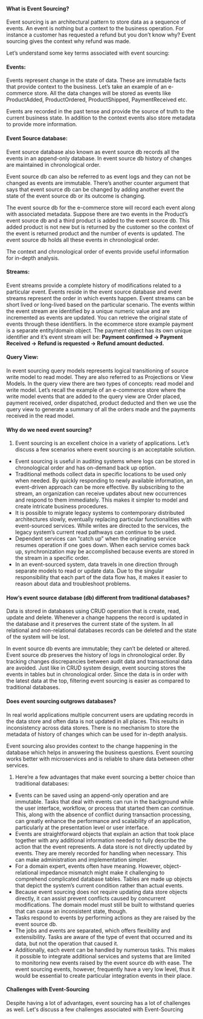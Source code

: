 #### What is Event Sourcing?
Event sourcing is an architectural pattern to store data as a sequence of events. An event is nothing but a context to the business operation. For instance a customer has requested a refund but you don’t know why? Event sourcing gives the context why refund was made.

Let’s understand some key terms associated with event sourcing:
#### Events:
Events represent change in the state of data. These are immutable facts that provide context to the business. Let’s take an example of an e-commerce store. All the data changes will be stored as events like ProductAdded, ProductOrdered, ProductShipped, PaymentReceived etc.

Events are recorded in the past tense and provide the source of truth to the current business state. In addition to the context events also store metadata to provide more information.
#### Event Source database:

Event source database also known as event source db records all the events in an append-only database. In event source db history of changes are maintained in chronological order.

Event source db can also be referred to as event logs and they can not be changed as events are immutable. There’s another counter argument that says that event source db can be changed by adding another event the state of the event source db or its outcome is changing.

The event source db for the e-commerce store will record each event along with associated metadata. Suppose there are two events in the Product’s event source db and a third product is added to the event source db. This added product is not new but is returned by the customer so the context of the event is returned product and the number of events is updated. The event source db holds all these events in chronological order.

The context and chronological order of events provide useful information for in-depth analysis.

#### Streams:

Event streams provide a complete history of modifications related to a particular event. Events reside in the event source database and event streams represent the order in which events happen. Event streams can be short lived or long-lived based on the particular scenario. The events within the event stream are identified by a unique numeric value and are incremented as events are updated. You can retrieve the original state of events through these identifiers. In the ecommerce store example payment is a separate entity/domain object. The payment object has its own unique identifier and it’s event stream will be: **Payment confirmed -> Payment Received -> Refund is requested -> Refund amount deducted.**

#### Query View:

In event sourcing query models represents logical transitioning of source write model to read model. They are also referred to as Projections or View Models. In the query view there are two types of concepts: read model and write model. Let’s recall the example of an e-commerce store where the write model events that are added to the query view are Order placed, payment received, order dispatched, product deducted and then we use the query view to generate a summary of all the orders made and the payments received in the read model.

#### Why do we need event sourcing?

1) Event sourcing is an excellent choice in a variety of applications. Let’s discuss a few scenarios where event sourcing is an acceptable solution.
- Event sourcing is useful in auditing systems where logs can be stored in chronological order and has on-demand back up option.
- Traditional methods collect data in specific locations to be used only when needed. By quickly responding to newly available information, an event-driven approach can be more effective. By subscribing to the stream, an organization can receive updates about new occurrences and respond to them immediately. This makes it simpler to model and create intricate business procedures.
- It is possible to migrate legacy systems to contemporary distributed architectures slowly, eventually replacing particular functionalities with event-sourced services. While writes are directed to the services, the legacy system’s current read pathways can continue to be used.
- Dependent services can “catch up” when the originating service resumes operation if one goes down. When each service comes back up, synchronization may be accomplished because events are stored in the stream in a specific order.
- In an event-sourced system, data travels in one direction through separate models to read or update data. Due to the singular responsibility that each part of the data flow has, it makes it easier to reason about data and troubleshoot problems.


#### How’s event source database (db) different from traditional databases?

Data is stored in databases using CRUD operation that is create, read, update and delete. Whenever a change happens the record is updated in the database and it preserves the current state of the system. In all relational and non-relational databases records can be deleted and the state of the system will be lost.

In event source db events are immutable; they can’t be deleted or altered. Event source db preserves the history of logs in chronological order. By tracking changes discrepancies between audit data and transactional data are avoided. Just like in CRUD system design, event sourcing stores the events in tables but in chronological order. Since the data is in order with the latest data at the top, filtering event sourcing is easier as compared to traditional databases.

#### Does event sourcing outgrows databases?

In real world applications multiple concurrent users are updating records in the data store and often data is not updated in all places. This results in inconsistency across data stores. There is no mechanism to store the metadata of history of changes which can be used for in-depth analysis.

Event sourcing also provides context to the change happening in the database which helps in answering the business questions. Event sourcing works better with microservices and is reliable to share data between other services.

1) Here’re a few advantages that make event sourcing a better choice than traditional databases:
- Events can be saved using an append-only operation and are immutable. Tasks that deal with events can run in the background while the user interface, workflow, or process that started them can continue. This, along with the absence of conflict during transaction processing, can greatly enhance the performance and scalability of an application, particularly at the presentation level or user interface.
- Events are straightforward objects that explain an action that took place together with any additional information needed to fully describe the action that the event represents. A data store is not directly updated by events. They are merely recorded for handling when necessary. This can make administration and implementation simpler.
- For a domain expert, events often have meaning. However, object-relational impedance mismatch might make it challenging to comprehend complicated database tables. Tables are made up objects that depict the system’s current condition rather than actual events.
- Because event sourcing does not require updating data store objects directly, it can assist prevent conflicts caused by concurrent modifications. The domain model must still be built to withstand queries that can cause an inconsistent state, though.
- Tasks respond to events by performing actions as they are raised by the event source db.
- The jobs and events are separated, which offers flexibility and extensibility. Tasks are aware of the type of event that occurred and its data, but not the operation that caused it.
- Additionally, each event can be handled by numerous tasks. This makes it possible to integrate additional services and systems that are limited to monitoring new events raised by the event source db with ease. The event sourcing events, however, frequently have a very low level, thus it would be essential to create particular integration events in their place.
#### Challenges with Event-Sourcing
Despite having a lot of advantages, event sourcing has a lot of challenges as well. Let's discuss a few challenges associated with Event-Sourcing
